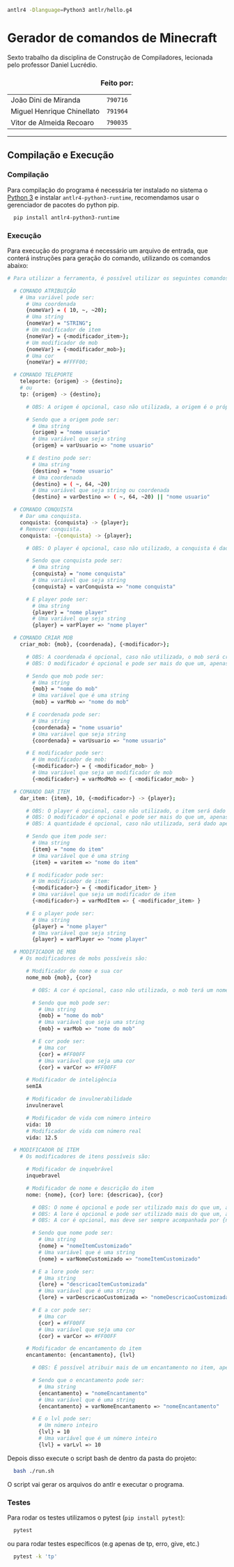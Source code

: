 ```bash
antlr4 -Dlanguage=Python3 antlr/hello.g4
```

# Gerador de comandos de Minecraft

Sexto trabalho da disciplina de Construção de Compiladores, lecionada pelo professor Daniel Lucrédio.

<h3 align="center">
  Feito por:
</h3>

<div align="center">
  <table>
    <tr>
      <td>João Dini de Miranda</td>
      <td><code>790716</code></td>
    </tr>
    <tr>
      <td>Miguel Henrique Chinellato</td>
      <td><code>791964</code></td>
    </tr>
    <tr>
      <td>Vitor de Almeida Recoaro</td>
      <td><code>790035</code></td>
    </tr>
  </table>
</div>

---

## Compilação e Execução

### Compilação

Para compilação do programa é necessária ter instalado no sistema o [Python 3](https://www.python.org/) e instalar `antlr4-python3-runtime`, recomendamos usar o gerenciador de pacotes do python pip.

```bash
  pip install antlr4-python3-runtime
```

### Execução

Para execução do programa é necessário um arquivo de entrada, que conterá instruções para geração do comando, utilizando os comandos abaixo:

```Bash
# Para utilizar a ferramenta, é possível utilizar os seguintes comandos:

  # COMANDO ATRIBUIÇÃO
    # Uma variável pode ser:
      # Uma coordenada
      {nomeVar} = ( 10, ~, ~20);
      # Uma string
      {nomeVar} = "STRING";
      # Um modificador de item
      {nomeVar} = {<modificador_item>};
      # Um modificador de mob
      {nomeVar} = {<modificador_mob>};
      # Uma cor
      {nomeVar} = #FFFF00;

  # COMANDO TELEPORTE
    teleporte: {origem} -> {destino};
    # ou
    tp: {origem} -> {destino};

      # OBS: A origem é opcional, caso não utilizada, a origem é o próprio player.

      # Sendo que a origem pode ser:
        # Uma string
        {origem} = "nome usuario"
        # Uma variável que seja string
        {origem} = varUsuario => "nome usuario"

      # E destino pode ser:
        # Uma string
        {destino} = "nome usuario"
        # Uma coordenada
        {destino} = ( ~, 64, ~20)
        # Uma variável que seja string ou coordenada
        {destino} = varDestino => ( ~, 64, ~20) || "nome usuario"

  # COMANDO CONQUISTA
    # Dar uma conquista.
    conquista: {conquista} -> {player};
    # Remover conquista.
    conquista: -{conquista} -> {player};

      # OBS: O player é opcional, caso não utilizado, a conquista é dada ou removida do próprio player.

      # Sendo que conquista pode ser:
        # Uma string
        {conquista} = "nome conquista"
        # Uma variável que seja string
        {conquista} = varConquista => "nome conquista"

      # E player pode ser:
        # Uma string
        {player} = "nome player"
        # Uma variável que seja string
        {player} = varPlayer => "nome player"

  # COMANDO CRIAR MOB
    criar_mob: {mob}, {coordenada}, {<modificador>};

      # OBS: A coordenada é opcional, caso não utilizada, o mob será criado na localização atual do player.
      # OBS: O modificador é opcional e pode ser mais do que um, apenas adicionar mais modificadores sem nenhum separador entre eles, por exemplo: {<modificador1>} {<modificador2>} ...

      # Sendo que mob pode ser:
        # Uma string
        {mob} = "nome do mob"
        # Uma variável que é uma string
        {mob} = varMob => "nome do mob"

      # E coordenada pode ser:
        # Uma string
        {coordenada} = "nome usuario"
        # Uma variável que seja string
        {coordenada} = varUsuario => "nome usuario"

      # E modificador pode ser:
        # Um modificador de mob:
        {<modificador>} = { <modificador_mob> }
        # Uma variável que seja um modificador de mob
        {<modificador>} = varModMob => { <modificador_mob> }

  # COMANDO DAR ITEM
    dar_item: {item}, 10, {<modificador>} -> {player};

      # OBS: O player é opcional, caso não utilizado, o item será dado ao próprio player.
      # OBS: O modificador é opcional e pode ser mais do que um, apenas adicionar mais modificadores sem nenhum separador entre eles, por exemplo: {<modificador1>} {<modificador2>} ...
      # OBS: A quantidade é opcional, caso não utilizada, será dado apenas uma unidade do item.

      # Sendo que item pode ser:
        # Uma string
        {item} = "nome do item"
        # Uma variável que é uma string
        {item} = varitem => "nome do item"

      # E modificador pode ser:
        # Um modificador de item:
        {<modificador>} = { <modificador_item> }
        # Uma variável que seja um modificador de item
        {<modificador>} = varModItem => { <modificador_item> }

      # E o player pode ser:
        # Uma string
        {player} = "nome player"
        # Uma variável que seja string
        {player} = varPlayer => "nome player"

  # MODIFICADOR DE MOB
    # Os modificadores de mobs possíveis são:

      # Modificador de nome e sua cor
      nome_mob {mob}, {cor}

        # OBS: A cor é opcional, caso não utilizada, o mob terá um nome com a cor padrão do Minecraft.

        # Sendo que mob pode ser:
          # Uma string
          {mob} = "nome do mob"
          # Uma variável que seja uma string
          {mob} = varMob => "nome do mob"

        # E cor pode ser:
          # Uma cor
          {cor} = #FF00FF
          # Uma variável que seja uma cor
          {cor} = varCor => #FF00FF

      # Modificador de inteligência
      semIA

      # Modificador de invulnerabilidade
      invulneravel

      # Modificador de vida com número inteiro
      vida: 10
      # Modificador de vida com número real
      vida: 12.5

  # MODIFICADOR DE ITEM
    # Os modificadores de itens possíveis são:

      # Modificador de inquebrável
      inquebravel

      # Modificador de nome e descrição do item
      nome: {nome}, {cor} lore: {descricao}, {cor}

        # OBS: O nome é opcional e pode ser utilizado mais do que um, apenas adicionar mais nomes separados por um "+" entre eles, por exemplo: {nome1}, {cor1} + {nome2} + ...
        # OBS: A lore é opcional e pode ser utilizado mais do que um, apenas adicionar mais lores separadas por um "+" entre elas, por exemplo: {lore1}, {cor1} + {lore2} + ...
        # OBS: A cor é opcional, mas deve ser sempre acompanhada por {nome} ou {lore}.

        # Sendo que nome pode ser:
          # Uma string
          {nome} = "nomeItemCustomizado"
          # Uma variável que é uma string
          {nome} = varNomeCustomizado => "nomeItemCustomizado"

        # E a lore pode ser:
          # Uma string
          {lore} = "descricaoItemCustomizada"
          # Uma variável que é uma string
          {lore} = varDescricaoCustomizada => "nomeDescricaoCustomizada"

        # E a cor pode ser:
          # Uma cor
          {cor} = #FF00FF
          # Uma variável que seja uma cor
          {cor} = varCor => #FF00FF

      # Modificador de encantamento do item
      encantamento: {encantamento}, {lvl}

        # OBS: É possível atribuir mais de um encantamento no item, apenas adicionar mais encantamentos separados por um "+" entre eles, por exemplo: {encantamento1}, {lvl1} + {encantamento2}, {lvl} + ...

        # Sendo que o encantamento pode ser:
          # Uma string
          {encantamento} = "nomeEncantamento"
          # Uma variável que é uma string
          {encantamento} = varNomeEncantamento => "nomeEncantamento"

        # E o lvl pode ser:
          # Um número inteiro
          {lvl} = 10
          # Uma variável que é um número inteiro
          {lvl} = varLvl => 10

```

Depois disso execute o script bash de dentro da pasta do projeto:

```bash
  bash ./run.sh
```

O script vai gerar os arquivos do antlr e executar o programa.

### Testes

Para rodar os testes utilizamos o pytest (`pip install pytest`):

```bash
  pytest
```

ou para rodar testes específicos (e.g apenas de tp, erro, give, etc.)

```bash
  pytest -k 'tp'
```
